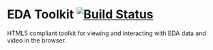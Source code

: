EDA Toolkit [![Build Status](https://travis-ci.org/OliverWS/EDA-Toolkit.png?branch=master)](https://travis-ci.org/OliverWS/EDA-Toolkit)
==

HTML5 compliant toolkit for viewing and interacting with EDA data and video in the browser. 
